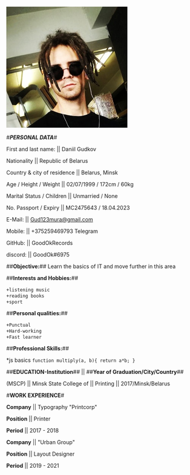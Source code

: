 ![avatar](/images/1.jpg)

#*__PERSONAL DATA__*#



First and last name:                || Daniil Gudkov

Nationality                         || Republic of Belarus

Country & city of residence         || Belarus, Minsk  

Age / Height / Weight               || 02/07/1999 / 172cm /  60kg

Marital Status / Children           || Unmarried / None

No. Passport / Expiry               || MC2475643 / 18.04.2023

E-Mail:                             || [Gud123mura@gmail.com](Gud123mura@gmail.com "My Email")

Mobile:                             || +375259469793 Telegram

GitHub:                             || GoodOkRecords

discord:                            || GoodOk#6975


##**Objective:**## Learn the basics of IT and move further in this area


##**Interests and Hobbies:**##

    +listening music
    +reading books
    +sport


##**Personal qualities:**## 

    +Punctual
    +Hard-working
    +Fast learner


##**Professional Skills:**##

*js basics
            ```
            function multiply(a, b){
                return a*b;
            }
            ```


##**EDUCATION-Institution**##   ||    ##**Year of Graduation/City/Country**##

(MSCP)                          ||
Minsk State College of          ||
Printing                        ||    2017/Minsk/Belarus


#**WORK EXPERIENCE**#

**Company**                ||    Typography "Printcorp"

**Position**               ||    Printer

**Period**                 ||    2017 - 2018


**Company**                ||    "Urban Group"

**Position**               ||    Layout Designer

**Period**                 ||    2019 - 2021